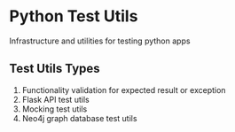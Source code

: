 # Python Test Utils
Infrastructure and utilities for testing python apps

## Test Utils Types
1. Functionality validation for expected result or exception
2. Flask API test utils
3. Mocking test utils 
4. Neo4j graph database test utils